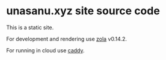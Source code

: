 # unasanu.xyz site source code

This is a static site.

For development and rendering use [zola](https://www.getzola.org) v0.14.2.

For running in cloud use [caddy](https://caddyserver.com/).
